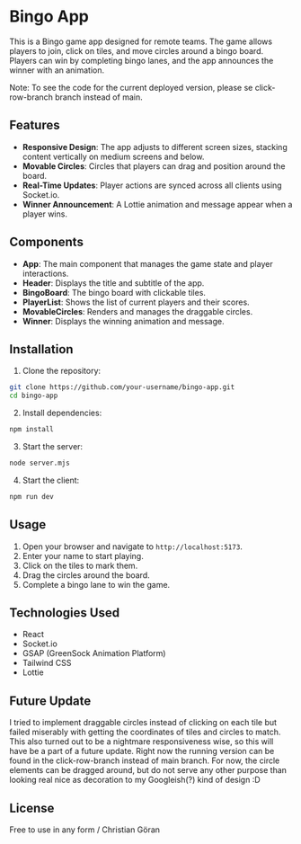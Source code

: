 # Bingo App

This is a Bingo game app designed for remote teams. The game allows players to join, click on tiles, and move circles around a bingo board. Players can win by completing bingo lanes, and the app announces the winner with an animation.

Note: To see the code for the current deployed version, please se click-row-branch branch instead of main.

## Features

- **Responsive Design**: The app adjusts to different screen sizes, stacking content vertically on medium screens and below.
- **Movable Circles**: Circles that players can drag and position around the board.
- **Real-Time Updates**: Player actions are synced across all clients using Socket.io.
- **Winner Announcement**: A Lottie animation and message appear when a player wins.

## Components

- **App**: The main component that manages the game state and player interactions.
- **Header**: Displays the title and subtitle of the app.
- **BingoBoard**: The bingo board with clickable tiles.
- **PlayerList**: Shows the list of current players and their scores.
- **MovableCircles**: Renders and manages the draggable circles.
- **Winner**: Displays the winning animation and message.

## Installation

1. Clone the repository:

```sh
git clone https://github.com/your-username/bingo-app.git
cd bingo-app
```

2. Install dependencies:

```sh
npm install
```

3. Start the server:

```sh
node server.mjs
```

4. Start the client:

```sh
npm run dev
```

## Usage

1. Open your browser and navigate to `http://localhost:5173`.
2. Enter your name to start playing.
3. Click on the tiles to mark them.
4. Drag the circles around the board.
5. Complete a bingo lane to win the game.

## Technologies Used

- React
- Socket.io
- GSAP (GreenSock Animation Platform)
- Tailwind CSS
- Lottie

## Future Update

I tried to implement draggable circles instead of clicking on each tile but failed miserably with getting the coordinates of tiles and circles to match. This also turned out to be a nightmare responsiveness wise, so this will have be a part of a future update. Right now the running version can be found in the click-row-branch instead of main branch.
For now, the circle elements can be dragged around, but do not serve any other purpose than looking real nice as decoration to my Googleish(?) kind of design :D

## License

Free to use in any form / Christian Göran
